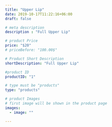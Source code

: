 ```yaml
---
title: "Upper Lip"
date: 2019-10-17T11:22:16+06:00
draft: false

# meta description
description : "Full Upper Lip"

# product Price
price: "$20"
# priceBefore: "100.00$"

# Product Short Description
shortDescription: "Full Upper Lip"

#product ID
productID: "1"

# type must be "products"
type: "products"

# product Images
# first image will be shown in the product page
images:
  - image: ""

---
```



